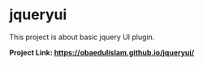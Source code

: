 # jqueryui
This project is about basic jquery UI plugin.

**Project Link: https://obaedulislam.github.io/jqueryui/**
